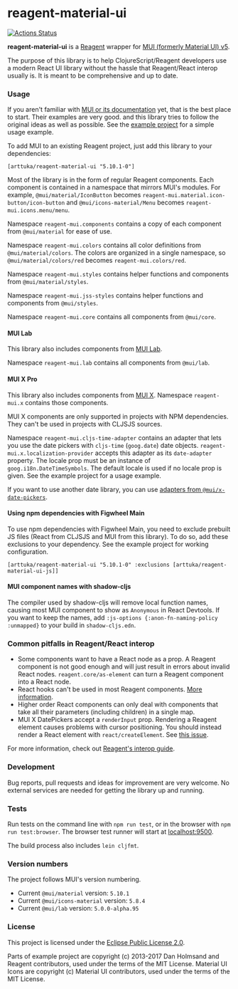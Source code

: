 # reagent-material-ui

[![Actions Status](https://github.com/arttuka/reagent-material-ui/workflows/CI/badge.svg)](https://github.com/arttuka/reagent-material-ui/actions)

**reagent-material-ui** is a [Reagent](http://reagent-project.github.io/) wrapper
for [MUI (formerly Material UI) v5](https://mui.com/).

The purpose of this library is to help ClojureScript/Reagent developers use a modern React UI library
without the hassle that Reagent/React interop usually is. It is meant to be comprehensive and up to date.

### Usage

If you aren't familiar with [MUI or its documentation](https://mui.com) yet, that is the best place to start.
Their examples are very good. and this library tries to follow the original ideas as well as possible. See the [example project](./example) for a simple usage example.

To add MUI to an existing Reagent project, just add this library to your dependencies:
```
[arttuka/reagent-material-ui "5.10.1-0"]
```

Most of the library is in the form of regular Reagent components. Each component is contained in a namespace that mirrors
MUI's modules. For example, `@mui/material/IconButton` becomes `reagent-mui.material.icon-button/icon-button`
and `@mui/icons-material/Menu` becomes `reagent-mui.icons.menu/menu`.

Namespace `reagent-mui.components` contains a copy of each component from `@mui/material` for ease of use.

Namespace `reagent-mui.colors` contains all color definitions from `@mui/material/colors`.
The colors are organized in a single namespace, so `@mui/material/colors/red` becomes `reagent-mui.colors/red`.

Namespace `reagent-mui.styles` contains helper functions and components from `@mui/material/styles`.

Namespace `reagent-mui.jss-styles` contains helper functions and components from `@mui/styles`.

Namespace `reagent-mui.core` contains all components from `@mui/core`.

#### MUI Lab

This library also includes components from [MUI Lab](https://mui.com/components/about-the-lab/).

Namespace `reagent-mui.lab` contains all components from `@mui/lab`.

#### MUI X Pro

This library also includes components from [MUI X](https://mui.com/x/advanced-components/).
Namespace `reagent-mui.x` contains those components.

MUI X components are only supported in projects with NPM dependencies.
They can't be used in projects with CLJSJS sources.

Namespace `reagent-mui.cljs-time-adapter` contains an adapter that lets you use the date pickers with `cljs-time` (`goog.date`) date objects.
`reagent-mui.x.localization-provider` accepts this adapter as its `date-adapter` property.
The locale prop must be an instance of `goog.i18n.DateTimeSymbols`. The default locale is used if no locale prop is given.
See the example project for a usage example.

If you want to use another date library, you can use [adapters from `@mui/x-date-pickers`](https://mui.com/x/react-date-pickers/getting-started/#setup).

#### Using npm dependencies with Figwheel Main

To use npm dependencies with Figwheel Main, you need to exclude prebuilt JS files (React from CLJSJS and MUI from this library).
To do so, add these exclusions to your dependency. See the example project for working configuration.

    [arttuka/reagent-material-ui "5.10.1-0" :exclusions [arttuka/reagent-material-ui-js]]

#### MUI component names with shadow-cljs

The compiler used by shadow-cljs will remove local function names, causing most MUI component to
show as `Anonymous` in React Devtools. If you want to keep the names, add `:js-options {:anon-fn-naming-policy :unmapped}`
to your build in `shadow-cljs.edn`.

### Common pitfalls in Reagent/React interop

* Some components want to have a React node as a prop. A Reagent component is not good enough and will just result in
  errors about invalid React nodes. `reagent.core/as-element` can turn a Reagent component into a React node.
* React hooks can't be used in most Reagent components. [More information](https://cljdoc.org/d/reagent/reagent/1.1.1/doc/tutorials/react-features#hooks).
* Higher order React components can only deal with components that take all their parameters
  (including children) in a single map.
* MUI X DatePickers accept a `renderInput` prop. Rendering a Reagent element causes problems with cursor positioning.
  You should instead render a React element with `react/createElement`. See [this issue](https://github.com/arttuka/reagent-material-ui/issues/39).
  
For more information, check out [Reagent's interop guide](https://cljdoc.org/d/reagent/reagent/1.1.1/doc/tutorials/interop-with-react).

### Development

Bug reports, pull requests and ideas for improvement are very welcome. No external services are needed for getting the library up and running.

### Tests

Run tests on the command line with `npm run test`, or in the browser with `npm run test:browser`. The browser test runner will start at [localhost:9500](http://localhost:9500).

The build process also includes `lein cljfmt`. 

### Version numbers

The project follows MUI's version numbering.

* Current `@mui/material` version: `5.10.1`
* Current `@mui/icons-material` version: `5.8.4`
* Current `@mui/lab` version: `5.0.0-alpha.95`

### License

This project is licensed under the [Eclipse Public License 2.0](https://www.eclipse.org/legal/epl-2.0/).

Parts of example project are copyright (c) 2013-2017 Dan Holmsand and Reagent contributors, used under the terms of the MIT License. Material UI Icons are copyright (c) Material UI contributors, used under the terms of the MIT License. 
